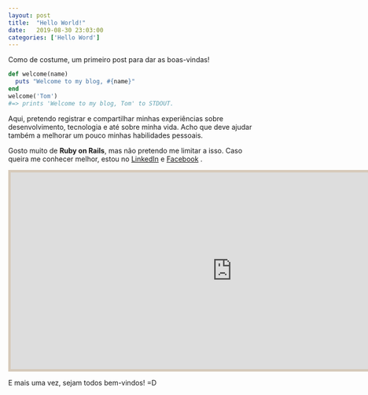 ```yaml
---
layout: post
title:  "Hello World!"
date:   2019-08-30 23:03:00
categories: ['Hello Word']
---
```


Como de costume, um primeiro post para dar as boas-vindas!

```ruby
def welcome(name)
  puts "Welcome to my blog, #{name}"
end
welcome('Tom')
#=> prints 'Welcome to my blog, Tom' to STDOUT.
```

Aqui, pretendo registrar e compartilhar minhas experiências sobre desenvolvimento, tecnologia e até sobre minha vida. Acho que deve ajudar também a melhorar um pouco minhas habilidades pessoais.

Gosto muito de **Ruby on Rails**, mas não pretendo me limitar a isso. Caso queira me conhecer melhor, estou no [LinkedIn][linkedin] e [Facebook][facebook] .

<iframe src="http://clojurescriptkoans.com/#equality/1" style="width: 900px; height: 400px; border: 5px solid #D6CABA;"></iframe>

E mais uma vez, sejam todos bem-vindos! =D

[linkedin]: https://www.linkedin.com/in/everton-quadros/
[facebook]: https://www.facebook.com/quadros.ton